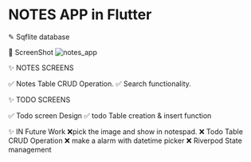 # NOTES APP in Flutter

✎ Sqflite database


👀 ScreenShot
![notes_app](https://github.com/user-attachments/assets/8bde881c-3151-4b67-b7a2-aa5ffe8712bf)



✨ NOTES SCREENS

✅ Notes Table CRUD Operation.
✅ Search functionality.



✨ TODO SCREENS

✅ Todo screen Design
✅ todo Table creation & insert function

✨ IN Future Work
❌pick the image and show in notespad.
❌ Todo Table CRUD Operation
❌ make a alarm with datetime picker
❌ Riverpod State management 
